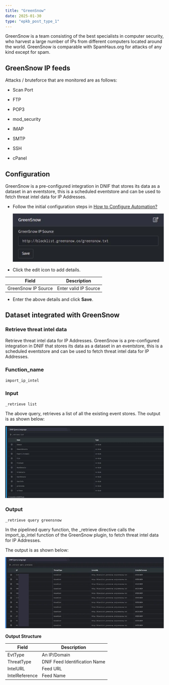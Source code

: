 ```yaml
---
title: "GreenSnow"
date: 2025-01-30
type: "epkb_post_type_1"
---
```


GreenSnow is a team consisting of the best specialists in computer security, who harvest a large number of IPs from different computers located around the world. GreenSnow is comparable with SpamHaus.org for attacks of any kind except for spam.

## **GreenSnow IP feeds**

Attacks / bruteforce that are monitored are as follows:

- Scan Port

- FTP

- POP3

- mod\_security

- IMAP

- SMTP

- SSH

- cPanel  
    

## **Configuration**

GreenSnow is a pre-configured integration in DNIF that stores its data as a dataset in an eventstore, this is a scheduled eventstore and can be used to fetch threat intel data for IP Addresses.

- Follow the initial configuration steps in [How to Configure Automation?](https://dnif.it/kb/uncategorized/configuring-automation/)  
      
    ![image 1-Dec-21-2023-07-19-14-8660-AM](./Green-snow-img/green-snow-1.jpg)  
      
    

- Click the edit icon to add details.  
    

| **Field** | **Description** |
| --- | --- |
| GreenSnow IP Source | Enter valid IP Source |

- Enter the above details and click **Save**.  
    

## **Dataset integrated with GreenSnow**

### **Retrieve threat intel data**

Retrieve threat intel data for IP Addresses. GreenSnow is a pre-configured integration in DNIF that stores its data as a dataset in an eventstore, this is a scheduled eventstore and can be used to fetch threat intel data for IP Addresses.

### **Function\_name**

```
import_ip_intel
```

### **Input**

```
_retrieve list
```

The above query, retrieves a list of all the existing event stores. The output is as shown below:

![image 2-Dec-21-2023-07-28-06-7308-AM](./Green-snow-img/green-snow-2.jpg)

### **Output**

```
_retrieve query greensnow
```

In the pipelined query function, the \_retrieve directive calls the import\_ip\_intel function of the GreenSnow plugin, to fetch threat intel data for IP Addresses.

The output is as shown below:

![image 3-Dec-21-2023-07-28-53-8130-AM](./Green-snow-img/green-snow-3.jpg)

**Output Structure**

| **Field** | **Description** |
| --- | --- |
| EvtType | An IP/Domain |
| ThreatType | DNIF Feed Identification Name |
| IntelURL | Feed URL |
| IntelReference | Feed Name |
